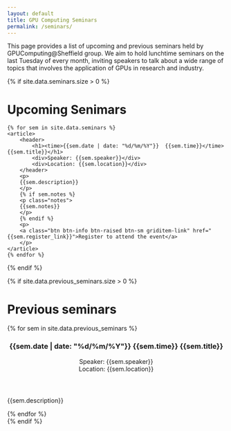 ```yaml
---
layout: default
title: GPU Computing Seminars
permalink: /seminars/
---
```


This page provides a list of upcoming and previous seminars held by GPUComputing@Sheffield group. We aim to hold lunchtime seminars on the last Tuesday of every month, inviting speakers to talk about a wide range of topics that involves the application of GPUs in research and industry.

{% if site.data.seminars.size > 0 %}
# Upcoming Senimars #

<section class="seminars">

	{% for sem in site.data.seminars %}
	<article>
		<header>
			<h1><time>{{sem.date | date: "%d/%m/%Y"}}  {{sem.time}}</time> {{sem.title}}</h1>
			<div>Speaker: {{sem.speaker}}</div>
			<div>Location: {{sem.location}}</div>
		</header>
		<p>
		{{sem.description}}
		</p>
		{% if sem.notes %}
		<p class="notes">
		{{sem.notes}}
		</p>
		{% endif %}
		<p>
		<a class="btn btn-info btn-raised btn-sm griditem-link" href="{{sem.register_link}}">Register to attend the event</a>
		</p>
	</article>
	{% endfor %}

</section>
{% endif %}

{% if site.data.previous_seminars.size > 0 %}
# Previous seminars #

<section class="seminars">
	{% for sem in site.data.previous_seminars %}
	<article>
		<header>
			<h1><time>{{sem.date | date: "%d/%m/%Y"}}  {{sem.time}}</time> {{sem.title}}</h1>
			<div>Speaker: {{sem.speaker}}</div>
			<div>Location: {{sem.location}}</div>
		</header>
		<p>
		{{sem.description}}
		</p>
	</article>
	{% endfor %}

</section>
{% endif %}
